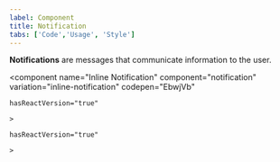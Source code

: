 ```yaml
---
label: Component
title: Notification
tabs: ['Code','Usage', 'Style']
---
```


<page-intro>**Notifications** are messages that communicate information to the user.</page-intro>

<component 
    name="Inline Notification"
    component="notification" 
    variation="inline-notification"
    codepen="EbwjVb"
    
    hasReactVersion="true"
    
    >
</component>
<component 
    name="Toast Notification"
    component="notification" 
    variation="toast-notification"
    codepen="mqBJeo"
    
    hasReactVersion="true"
    
    >
</component>